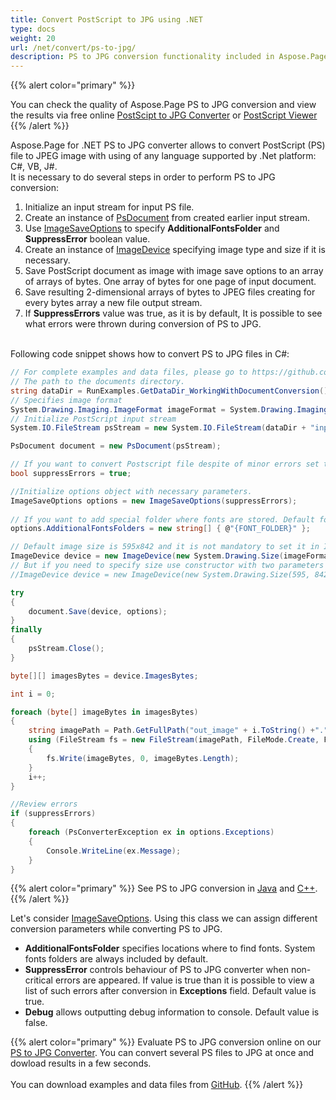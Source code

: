 ```yaml
---
title: Convert PostScript to JPG using .NET
type: docs
weight: 20
url: /net/convert/ps-to-jpg/
description: PS to JPG conversion functionality included in Aspose.Page API solution for .NET is explained and illustrated with the code snippets here.
---
```

{{% alert color="primary" %}} 

You can check the quality of Aspose.Page PS to JPG conversion and view the results via free online <a nofollow href="https://products.aspose.app/page/conversion/ps-to-jpg">PostScipt to JPG Converter</a>
or <a nofollow href="https://products.aspose.app/page/viewer/ps">PostScript Viewer</a> {{% /alert %}} 

Aspose.Page for .NET PS to JPG converter allows to convert PostScript (PS) file to JPEG image with using of any language supported by .Net platform: C#, VB, J#.
<br>It is necessary to do several steps in order to perform PS to JPG conversion:
1. Initialize an input stream for input PS file.
2. Create an instance of [PsDocument](https://reference.aspose.com/page/net/aspose.page.eps/psdocument) from created earlier input stream.
4. Use [ImageSaveOptions](https://reference.aspose.com/page/net/aspose.page.eps.device/imagesaveoptions) to specify **AdditionalFontsFolder** and **SuppressError** boolean value.
5. Create an instance of [ImageDevice](https://reference.aspose.com/page/net/aspose.page.eps.device/imagedevice) specifying image type and size if it is necessary.
6. Save PostScript document as image with image save options to an array of arrays of bytes. One array of bytes for one page of input document.
7. Save resulting 2-dimensional arrays of bytes to JPEG files creating for every bytes array a new file output stream.
8. If **SuppressErrors** value was true, as it is by default, It is possible to see what errors were thrown during conversion of PS to JPG.

<br>Following code snippet shows how to convert PS to JPG files in C#:
<br>
```C#
// For complete examples and data files, please go to https://github.com/aspose-page/Aspose.Page-for-.NET
// The path to the documents directory.
string dataDir = RunExamples.GetDataDir_WorkingWithDocumentConversion();
// Specifies image format
System.Drawing.Imaging.ImageFormat imageFormat = System.Drawing.Imaging.ImageFormat.Jpeg;
// Initialize PostScript input stream
System.IO.FileStream psStream = new System.IO.FileStream(dataDir + "inputForImage.ps", System.IO.FileMode.Open, System.IO.FileAccess.Read);

PsDocument document = new PsDocument(psStream);

// If you want to convert Postscript file despite of minor errors set this flag
bool suppressErrors = true;

//Initialize options object with necessary parameters.
ImageSaveOptions options = new ImageSaveOptions(suppressErrors);
            
// If you want to add special folder where fonts are stored. Default fonts folder in OS is always included.
options.AdditionalFontsFolders = new string[] { @"{FONT_FOLDER}" };

// Default image size is 595x842 and it is not mandatory to set it in ImageDevice
ImageDevice device = new ImageDevice(new System.Drawing.Size(imageFormat);
// But if you need to specify size use constructor with two parameters
//ImageDevice device = new ImageDevice(new System.Drawing.Size(595, 842), imageFormat);

try
{
    document.Save(device, options);
}
finally
{
    psStream.Close();
}

byte[][] imagesBytes = device.ImagesBytes;

int i = 0;

foreach (byte[] imageBytes in imagesBytes)
{
    string imagePath = Path.GetFullPath("out_image" + i.ToString() +"." + imageFormat.ToString().ToLower());
    using (FileStream fs = new FileStream(imagePath, FileMode.Create, FileAccess.Write))
    {
        fs.Write(imageBytes, 0, imageBytes.Length);
    }
    i++;
}

//Review errors
if (suppressErrors)
{
    foreach (PsConverterException ex in options.Exceptions)
    {
        Console.WriteLine(ex.Message);
    }
}
```
{{% alert color="primary" %}}
See PS to JPG conversion in [Java](/page/java/convert/ps-to-jpg/) and [C++](/page/cpp/convert/ps-to-jpg/).
{{% /alert %}}

Let's consider [ImageSaveOptions](https://reference.aspose.com/page/net/aspose.page.eps.device/imagesaveoptions). Using this class we can assign different conversion parameters while converting PS to JPG.
<br>
- **AdditionalFontsFolder** specifies locations where to find fonts. System fonts folders are always included by default.
- **SuppressError** controls behaviour of PS to JPG converter when non-critical errors are appeared. If value is true than it is possible to view a list of such errors after conversion in **Exceptions** field. Default value is true.
- **Debug** allows outputting debug information to console. Default value is false.

{{% alert color="primary" %}}
Evaluate PS to JPG conversion online on our <a nofollow href="https://products.aspose.app/page/conversion/ps-to-jpg">PS to JPG Converter</a>. You can convert several PS files to JPG at once and dowload results in a few seconds.
<br>
<br>
You can download examples and data files from [GitHub](https://github.com/aspose-page/Aspose.Page-for-.NET). {{% /alert %}} 